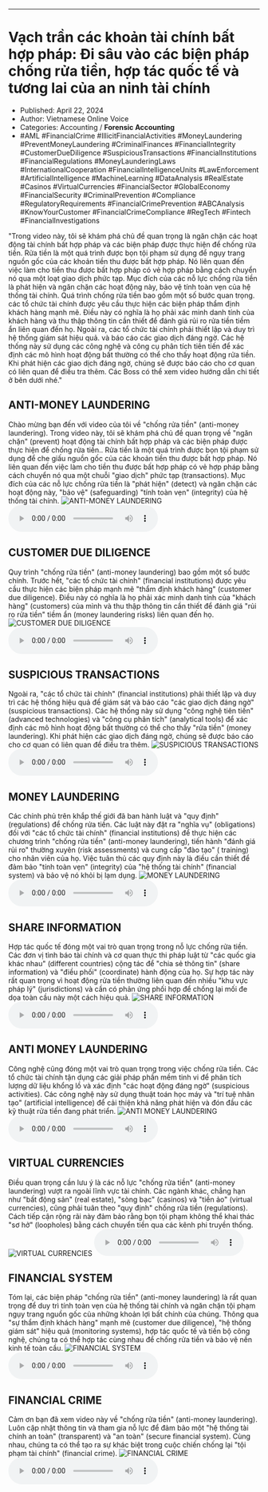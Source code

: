 
---

# Vạch trần các khoản tài chính bất hợp pháp: Đi sâu vào các biện pháp chống rửa tiền, hợp tác quốc tế và tương lai của an ninh tài chính

- Published: April 22, 2024
- Author: Vietnamese Online Voice
- Categories: Accounting / **Forensic Accounting**
- #AML #FinancialCrime #IllicitFinancialActivities #MoneyLaundering #PreventMoneyLaundering #CriminalFinances #FinancialIntegrity #CustomerDueDiligence #SuspiciousTransactions #FinancialInstitutions #FinancialRegulations #MoneyLaunderingLaws #InternationalCooperation #FinancialIntelligenceUnits #LawEnforcement #ArtificialIntelligence #MachineLearning #DataAnalysis #RealEstate #Casinos #VirtualCurrencies #FinancialSector #GlobalEconomy #FinancialSecurity #CriminalPrevention #Compliance #RegulatoryRequirements #FinancialCrimePrevention #ABCAnalysis #KnowYourCustomer #FinancialCrimeCompliance #RegTech #Fintech #FinancialInvestigations

"Trong video này, tôi sẽ khám phá chủ đề quan trọng là ngăn chặn các hoạt động tài chính bất hợp pháp và các biện pháp được thực hiện để chống rửa tiền. Rửa tiền là một quá trình được bọn tội phạm sử dụng để ngụy trang nguồn gốc của các khoản tiền thu được bất hợp pháp. Nó liên quan đến việc làm cho tiền thu được bất hợp pháp có vẻ hợp pháp bằng cách chuyển nó qua một loạt giao dịch phức tạp. Mục đích của các nỗ lực chống rửa tiền là phát hiện và ngăn chặn các hoạt động này, bảo vệ tính toàn vẹn của hệ thống tài chính. Quá trình chống rửa tiền bao gồm một số bước quan trọng. các tổ chức tài chính được yêu cầu thực hiện các biện pháp thẩm định khách hàng mạnh mẽ. Điều này có nghĩa là họ phải xác minh danh tính của khách hàng và thu thập thông tin cần thiết để đánh giá rủi ro rửa tiền tiềm ẩn liên quan đến họ. Ngoài ra, các tổ chức tài chính phải thiết lập và duy trì hệ thống giám sát hiệu quả. và báo cáo các giao dịch đáng ngờ. Các hệ thống này sử dụng các công nghệ và công cụ phân tích tiên tiến để xác định các mô hình hoạt động bất thường có thể cho thấy hoạt động rửa tiền. Khi phát hiện các giao dịch đáng ngờ, chúng sẽ được báo cáo cho cơ quan có liên quan để điều tra thêm. Các Boss có thể xem video hướng dẫn chi tiết ở bên dưới nhé."


## ANTI-MONEY LAUNDERING

Chào mừng bạn đến với video của tôi về "chống rửa tiền" (anti-money laundering). Trong video này, tôi sẽ khám phá chủ đề quan trọng về "ngăn chặn" (prevent) hoạt động tài chính bất hợp pháp và các biện pháp được thực hiện để chống rửa tiền.. Rửa tiền là một quá trình được bọn tội phạm sử dụng để che giấu nguồn gốc của các khoản tiền thu được bất hợp pháp. Nó liên quan đến việc làm cho tiền thu được bất hợp pháp có vẻ hợp pháp bằng cách chuyển nó qua một chuỗi "giao dịch" phức tạp (transactions). Mục đích của các nỗ lực chống rửa tiền là "phát hiện" (detect) và ngăn chặn các hoạt động này, "bảo vệ" (safeguarding) "tính toàn vẹn" (integrity) của hệ thống tài chính.
![ANTI-MONEY LAUNDERING](https://http-archiver-apis-production-80.schnworks.com/storage/images/transitions/2024-04-22/transition-7478447816-Montserrat-Bold-4A148C.jpg)
<audio controls>
    <source src="https://http-archiver-apis-production-80.schnworks.com/storage/audio/file-50207221761.mp3" type="audio/mpeg">
</audio>



## CUSTOMER DUE DILIGENCE

Quy trình "chống rửa tiền" (anti-money laundering) bao gồm một số bước chính. Trước hết, "các tổ chức tài chính" (financial institutions) được yêu cầu thực hiện các biện pháp mạnh mẽ "thẩm định khách hàng" (customer due diligence). Điều này có nghĩa là họ phải xác minh danh tính của "khách hàng" (customers) của mình và thu thập thông tin cần thiết để đánh giá "rủi ro rửa tiền" tiềm ẩn (money laundering risks) liên quan đến họ.
![CUSTOMER DUE DILIGENCE](https://http-archiver-apis-production-80.schnworks.com/storage/images/transitions/2024-04-22/transition--17944861335-Montserrat-SemiBold-4A148C.jpg)
<audio controls>
    <source src="https://http-archiver-apis-production-80.schnworks.com/storage/audio/file-26855327847.mp3" type="audio/mpeg">
</audio>



## SUSPICIOUS TRANSACTIONS

Ngoài ra, "các tổ chức tài chính" (financial institutions) phải thiết lập và duy trì các hệ thống hiệu quả để giám sát và báo cáo "các giao dịch đáng ngờ" (suspicious transactions). Các hệ thống này sử dụng "công nghệ tiên tiến" (advanced technologies) và "công cụ phân tích" (analytical tools) để xác định các mô hình hoạt động bất thường có thể cho thấy "rửa tiền" (money laundering). Khi phát hiện các giao dịch đáng ngờ, chúng sẽ được báo cáo cho cơ quan có liên quan để điều tra thêm.
![SUSPICIOUS TRANSACTIONS](https://http-archiver-apis-production-80.schnworks.com/storage/images/transitions/2024-04-22/transition-33016241962-Montserrat-Thin-7B1FA2.jpg)
<audio controls>
    <source src="https://http-archiver-apis-production-80.schnworks.com/storage/audio/file-276288498.mp3" type="audio/mpeg">
</audio>



## MONEY LAUNDERING

Các chính phủ trên khắp thế giới đã ban hành luật và "quy định" (regulations) để chống rửa tiền. Các luật này đặt ra "nghĩa vụ" (obligations) đối với "các tổ chức tài chính" (financial institutions) để thực hiện các chương trình "chống rửa tiền" (anti-money laundering), tiến hành "đánh giá rủi ro" thường xuyên (risk assessments) và cung cấp "đào tạo" ( training) cho nhân viên của họ. Việc tuân thủ các quy định này là điều cần thiết để đảm bảo "tính toàn vẹn" (integrity) của "hệ thống tài chính" (financial system) và bảo vệ nó khỏi bị lạm dụng.
![MONEY LAUNDERING](https://http-archiver-apis-production-80.schnworks.com/storage/images/transitions/2024-04-22/transition--27777422475-Montserrat-Medium-004895.jpg)
<audio controls>
    <source src="https://http-archiver-apis-production-80.schnworks.com/storage/audio/file-48156764957.mp3" type="audio/mpeg">
</audio>



## SHARE INFORMATION

Hợp tác quốc tế đóng một vai trò quan trọng trong nỗ lực chống rửa tiền. Các đơn vị tình báo tài chính và cơ quan thực thi pháp luật từ "các quốc gia khác nhau" (different countries) cộng tác để "chia sẻ thông tin" (share information) và "điều phối" (coordinate) ​​hành động của họ. Sự hợp tác này rất quan trọng vì hoạt động rửa tiền thường liên quan đến nhiều "khu vực pháp lý" (jurisdictions) và cần có phản ứng phối hợp để chống lại mối đe dọa toàn cầu này một cách hiệu quả.
![SHARE INFORMATION](https://http-archiver-apis-production-80.schnworks.com/storage/images/transitions/2024-04-22/transition-11520511353-Montserrat-Black-880E4F.jpg)
<audio controls>
    <source src="https://http-archiver-apis-production-80.schnworks.com/storage/audio/file-36645347648.mp3" type="audio/mpeg">
</audio>



## ANTI MONEY LAUNDERING

Công nghệ cũng đóng một vai trò quan trọng trong việc chống rửa tiền. Các tổ chức tài chính tận dụng các giải pháp phần mềm tinh vi để phân tích lượng dữ liệu khổng lồ và xác định "các hoạt động đáng ngờ" (suspicious activities). Các công nghệ này sử dụng thuật toán học máy và "trí tuệ nhân tạo" (artificial intelligence) để cải thiện khả năng phát hiện và đón đầu các kỹ thuật rửa tiền đang phát triển.
![ANTI MONEY LAUNDERING](https://http-archiver-apis-production-80.schnworks.com/storage/images/transitions/2024-04-22/transition-23370823286-Montserrat-Regular-512DA8.jpg)
<audio controls>
    <source src="https://http-archiver-apis-production-80.schnworks.com/storage/audio/file-7087105834.mp3" type="audio/mpeg">
</audio>



## VIRTUAL CURRENCIES

Điều quan trọng cần lưu ý là các nỗ lực "chống rửa tiền" (anti-money laundering) vượt ra ngoài lĩnh vực tài chính. Các ngành khác, chẳng hạn như "bất động sản" (real estate), "sòng bạc" (casinos) và "tiền ảo" (virtual currencies), cũng phải tuân theo "quy định" chống rửa tiền (regulations). Cách tiếp cận rộng rãi này đảm bảo rằng bọn tội phạm không thể khai thác "sơ hở" (loopholes) bằng cách chuyển tiền qua các kênh phi truyền thống.
![VIRTUAL CURRENCIES](https://http-archiver-apis-production-80.schnworks.com/storage/images/transitions/2024-04-22/transition--41540345337-Montserrat-Thin-880E4F.jpg)
<audio controls>
    <source src="https://http-archiver-apis-production-80.schnworks.com/storage/audio/file-25247683137.mp3" type="audio/mpeg">
</audio>



## FINANCIAL SYSTEM

Tóm lại, các biện pháp "chống rửa tiền" (anti-money laundering) là rất quan trọng để duy trì tính toàn vẹn của hệ thống tài chính và ngăn chặn tội phạm ngụy trang nguồn gốc của những khoản lợi bất chính của chúng. Thông qua "sự thẩm định khách hàng" mạnh mẽ (customer due diligence), "hệ thống giám sát" hiệu quả (monitoring systems), hợp tác quốc tế và tiến bộ công nghệ, chúng ta có thể hợp tác cùng nhau để chống rửa tiền và bảo vệ nền kinh tế toàn cầu.
![FINANCIAL SYSTEM](https://http-archiver-apis-production-80.schnworks.com/storage/images/transitions/2024-04-22/transition-19961958739-Montserrat-Regular-7B1FA2.jpg)
<audio controls>
    <source src="https://http-archiver-apis-production-80.schnworks.com/storage/audio/file-51372974489.mp3" type="audio/mpeg">
</audio>



## FINANCIAL CRIME

Cảm ơn bạn đã xem video này về "chống rửa tiền" (anti-money laundering). Luôn cập nhật thông tin và tham gia nỗ lực để đảm bảo một "hệ thống tài chính an toàn" (transparent) và "an toàn" (secure financial system). Cùng nhau, chúng ta có thể tạo ra sự khác biệt trong cuộc chiến chống lại "tội phạm tài chính" (financial crime).
![FINANCIAL CRIME](https://http-archiver-apis-production-80.schnworks.com/storage/images/transitions/2024-04-22/transition--4440717794-Montserrat-Thin-303F9F.jpg)
<audio controls>
    <source src="https://http-archiver-apis-production-80.schnworks.com/storage/audio/file-20823445649.mp3" type="audio/mpeg">
</audio>

